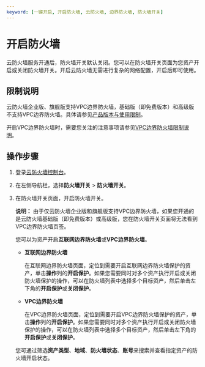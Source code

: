 ```yaml
---
keyword: [一键开启, 开启防火墙, 云防火墙, 边界防火墙, 防火墙开关]
---
```


# 开启防火墙

云防火墙服务开通后，防火墙开关默认关闭。您可以在防火墙开关页面为您资产开启或关闭防火墙开关。开启云防火墙无需进行复杂的网络配置，开启后即可使用。

## 限制说明

云防火墙企业版、旗舰版支持VPC边界防火墙，基础版（即免费版本）和高级版不支持VPC边界防火墙。具体请参见[产品版本与使用限制](/intl.zh-CN/产品简介/产品版本与使用限制.md)。

开启VPC边界防火墙时，需要您关注的注意事项请参见[VPC边界防火墙限制说明](/intl.zh-CN/防火墙开关/VPC边界防火墙/VPC边界防火墙限制说明.md)。

## 操作步骤

1.  登录[云防火墙控制台](https://yundun.console.aliyun.com/?p=cfwnext)。

2.  在左侧导航栏，选择**防火墙开关** \> **防火墙开关**。

3.  在防火墙开关页面，开启防火墙开关。

    **说明：** 由于仅云防火墙企业版和旗舰版支持VPC边界防火墙，如果您开通的是云防火墙基础版（即免费版本）或高级版，您在防火墙开关页面将无法看到VPC边界防火墙页签。

    您可以为资产开启**互联网边界防火墙**或**VPC边界防火墙**。

    -   **互联网边界防火墙**

        在互联网边界防火墙页面，定位到需要开启互联网边界防火墙保护的资产，单击**操作**列的**开启保护**。如果您需要同时对多个资产执行开启或关闭防火墙保护的操作，可以在防火墙列表中选择多个目标资产，然后单击左下角的**开启保护**或**关闭保护**。

    -   **VPC边界防火墙**

        在VPC边界防火墙页面，定位到需要开启VPC边界防火墙保护的资产，单击**操作**列的**开启保护**。如果您需要同时对多个资产执行开启或关闭防火墙保护的操作，可以在防火墙列表中选择多个目标资产，然后单击左下角的**开启保护**或**关闭保护**。

    您可通过筛选**资产类型**、**地域**、**防火墙状态**、**账号**来搜索并查看指定资产的防火墙开启状态。


